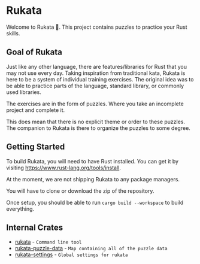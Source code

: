 # Rukata

Welcome to Rukata 🥋. This project contains puzzles to practice your Rust skills.

## Goal of Rukata

Just like any other language, there are features/libraries for Rust that you may not use every day.
Taking inspiration from traditional kata, Rukata is here to be a system of individual training exercises.
The original idea was to be able to practice parts of the language, standard library, or commonly used libraries.

The exercises are in the form of puzzles. Where you take an incomplete project and complete it.

This does mean that there is no explicit theme or order to these puzzles. The companion to Rukata is there to organize
the puzzles to some degree.

## Getting Started

To build Rukata, you will need to have Rust installed.
You can get it by visiting https://www.rust-lang.org/tools/install.

At the moment, we are not shipping Rukata to any package managers.

You will have to clone or download the zip of the repository.

Once setup, you should be able to run `cargo build --workspace` to build everything.

## Internal Crates

- [rukata](crates/rukata/README.md) - `Command line tool`
- [rukata-puzzle-data](crates/rukata-puzzle-data/README.md) - `Map containing all of the puzzle data`
- [rukata-settings](crates/rukata-settings/README.md) - `Global settings for rukata`
